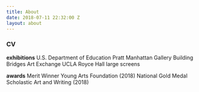 ```yaml
---
title: About
date: 2018-07-11 22:32:00 Z
layout: about
---
```


<h3>CV</h3>

**exhibitions** 
U.S. Department of Education
Pratt Manhattan Gallery
Building Bridges Art Exchange
UCLA Royce Hall large screens

**awards**
Merit Winner Young Arts Foundation (2018)
National Gold Medal Scholastic Art and Writing (2018)


